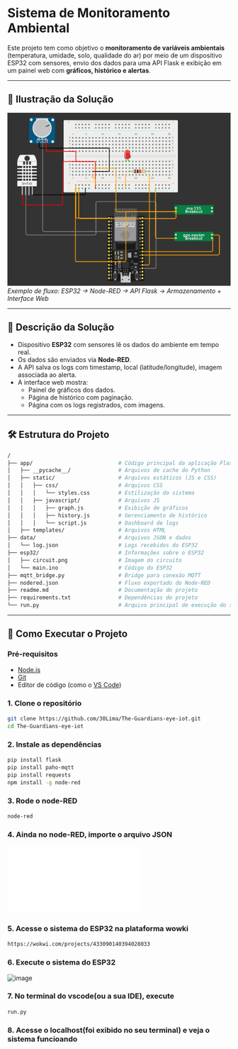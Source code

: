 # Sistema de Monitoramento Ambiental

Este projeto tem como objetivo o **monitoramento de variáveis ambientais** (temperatura, umidade, solo, qualidade do ar) por meio de um dispositivo ESP32 com sensores, envio dos dados para uma API Flask e exibição em um painel web com **gráficos, histórico e alertas**.

---

## 📸 Ilustração da Solução

![fluxo-geral](esp32/circuit.png)  
*Exemplo de fluxo: ESP32 → Node-RED → API Flask → Armazenamento + Interface Web*

---

## 🧾 Descrição da Solução

- Dispositivo **ESP32** com sensores lê os dados do ambiente em tempo real.
- Os dados são enviados via **Node-RED**.
- A API salva os logs com timestamp, local (latitude/longitude), imagem associada ao alerta.
- A interface web mostra:
  - Painel de gráficos dos dados.
  - Página de histórico com paginação.
  - Página com os logs registrados, com imagens.

---

## 🛠️ Estrutura do Projeto

```bash
/
├── app/                           # Código principal da aplicação Flask
│   ├── __pycache__/               # Arquivos de cache do Python
│   ├── static/                    # Arquivos estáticos (JS e CSS)
│   │   ├── css/                   # Arquivos CSS
│   │   │   └── styles.css         # Estilização do sistema
│   │   ├── javascript/            # Arquivos JS
│   │   │   ├── graph.js           # Exibição de gráficos
│   │   │   ├── history.js         # Gerenciamento de histórico
│   │   │   └── script.js          # Dashboard de logs
│   ├── templates/                 # Arquivos HTML
├── data/                          # Arquivos JSON e dados
│   └── log.json                   # Logs recebidos do ESP32
├── esp32/                         # Informações sobre o ESP32
│   ├── circuit.png                # Imagem do circuito
│   └── main.ino                   # Código do ESP32
├── mqtt_bridge.py                 # Bridge para conexão MQTT
├── nodered.json                   # Fluxo exportado do Node-RED
├── readme.md                      # Documentação do projeto
├── requirements.txt               # Dependências do projeto
└── run.py                         # Arquivo principal de execução do sistema
```

---

## 🚀 Como Executar o Projeto

### Pré-requisitos

- [Node.js](https://nodejs.org/) 
- [Git](https://git-scm.com/)
- Editor de código (como o [VS Code](https://code.visualstudio.com/))

### 1. Clone o repositório
```bash
git clone https://github.com/30Lima/The-Guardians-eye-iot.git
cd The-Guardians-eye-iot
```

### 2. Instale as dependências
```bash
pip install flask
pip install paho-mqtt
pip install requests
npm install -g node-red
```
### 3. Rode o node-RED
```bash
node-red
```

### 4. Ainda no node-RED, importe o arquivo JSON 
![clique aqui](nodered.json)

### 5. Acesse o sistema do ESP32 na plataforma wowki
```bash
https://wokwi.com/projects/433090140394028033
```
### 6. Execute o sistema do ESP32
![image](https://github.com/user-attachments/assets/bfff0a68-dfa1-452b-8aeb-a3d0dec4c10c)

### 7. No terminal do vscode(ou a sua IDE), execute
```bash
run.py
```

### 8. Acesse o localhost(foi exibido no seu terminal) e veja o sistema funcioando


































